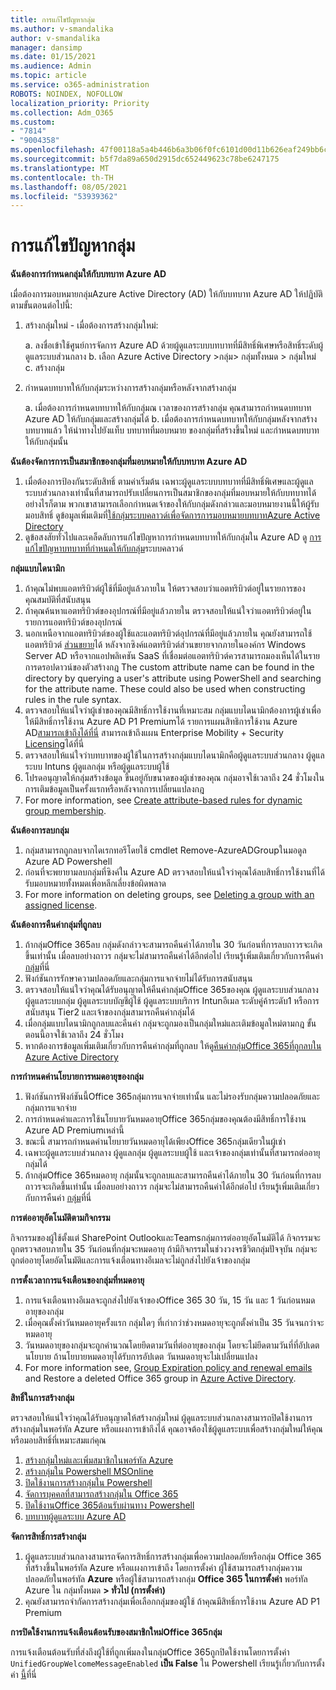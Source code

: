 ```yaml
---
title: การแก้ไขปัญหากลุ่ม
ms.author: v-smandalika
author: v-smandalika
manager: dansimp
ms.date: 01/15/2021
ms.audience: Admin
ms.topic: article
ms.service: o365-administration
ROBOTS: NOINDEX, NOFOLLOW
localization_priority: Priority
ms.collection: Adm_O365
ms.custom:
- "7814"
- "9004358"
ms.openlocfilehash: 47f00118a5a4b446b6a3b06f0fc6101d00d11b626eaf249bb6ca962a55f7f4d6
ms.sourcegitcommit: b5f7da89a650d2915dc652449623c78be6247175
ms.translationtype: MT
ms.contentlocale: th-TH
ms.lasthandoff: 08/05/2021
ms.locfileid: "53939362"
---
```

# <a name="troubleshoot-group-issues"></a>การแก้ไขปัญหากลุ่ม

**ฉันต้องการกําหนดกลุ่มให้กับบทบาท Azure AD**

เมื่อต้องการมอบหมายกลุ่มAzure Active Directory (AD) ให้กับบทบาท Azure AD ให้ปฏิบัติตามขั้นตอนต่อไปนี้:

1. สร้างกลุ่มใหม่ - เมื่อต้องการสร้างกลุ่มใหม่:

    a. ลงชื่อเข้าใช้ศูนย์การจัดการ Azure AD ด้วยผู้ดูแลระบบบทบาทที่มีสิทธิ์พิเศษหรือสิทธิ์ระดับผู้ดูแลระบบส่วนกลาง 
    b. เลือก Azure Active Directory >กลุ่ม> กลุ่มทั้งหมด > กลุ่มใหม่ 
    c. สร้างกลุ่ม

2. กําหนดบทบาทให้กับกลุ่มระหว่างการสร้างกลุ่มหรือหลังจากสร้างกลุ่ม

    a. เมื่อต้องการกําหนดบทบาทให้กับกลุ่มณ เวลาของการสร้างกลุ่ม คุณสามารถกําหนดบทบาท Azure AD ให้กับกลุ่มและสร้างกลุ่มได้
    b. เมื่อต้องการกําหนดบทบาทให้กับกลุ่มหลังจากสร้างบทบาทแล้ว ให้นําทางไปยังแท็บ บทบาทที่มอบหมาย ของกลุ่มที่สร้างขึ้นใหม่ และกําหนดบทบาทให้กับกลุ่มนั้น

**ฉันต้องจัดการการเป็นสมาชิกของกลุ่มที่มอบหมายให้กับบทบาท Azure AD**

1. เมื่อต้องการป้องกันระดับสิทธิ์ ตามค่าเริ่มต้น เฉพาะผู้ดูแลระบบบทบาทที่มีสิทธิ์พิเศษและผู้ดูแลระบบส่วนกลางเท่านั้นที่สามารถปรับเปลี่ยนการเป็นสมาชิกของกลุ่มที่มอบหมายให้กับบทบาทได้ อย่างไรก็ตาม พวกเขาสามารถเลือกกําหนดเจ้าของให้กับกลุ่มดังกล่าวและมอบหมายงานนี้ให้ผู้รับมอบสิทธิ์ ดูข้อมูลเพิ่มเติมที่[ใช้กลุ่มระบบคลาวด์เพื่อจัดการการมอบหมายบทบาทAzure Active Directory](https://docs.microsoft.com/azure/active-directory/roles/groups-concept)
2. ดูข้อสงสัยทั่วไปและเคล็ดลับการแก้ไขปัญหาการกําหนดบทบาทให้กับกลุ่มใน Azure AD ดู [การแก้ไขปัญหาบทบาทที่กําหนดให้กับกลุ่ม](https://docs.microsoft.com/azure/active-directory/roles/groups-faq-troubleshooting)ระบบคลาวด์

**กลุ่มแบบไดนามิก**

1. ถ้าคุณไม่พบแอตทริบิวต์ผู้ใช้ที่มีอยู่แล้วภายใน ให้ตรวจสอบว่าแอตทริบิวต์อยู่ในรายการของคุณสมบัติที่สนับสนุน
2. ถ้าคุณค้นหาแอตทริบิวต์ของอุปกรณ์ที่มีอยู่แล้วภายใน ตรวจสอบให้แน่ใจว่าแอตทริบิวต์อยู่ในรายการแอตทริบิวต์ของอุปกรณ์ 
3. นอกเหนือจากแอตทริบิวต์ของผู้ใช้และแอตทริบิวต์อุปกรณ์ที่มีอยู่แล้วภายใน คุณยังสามารถใช้แอตทริบิวต์ [ส่วนขยาย](https://docs.microsoft.com/azure/active-directory/enterprise-users/groups-dynamic-membership#extension-properties-and-custom-extension-properties)ได้ หลังจากซิงค์แอตทริบิวต์ส่วนขยายจากภายในองค์กร Windows Server AD หรือจากแอปพลิเคชัน SaaS ที่เชื่อมต่อแอตทริบิวต์ควรสามารถมองเห็นได้ในรายการดรอปดาวน์ของตัวสร้างกฎ The custom attribute name can be found in the directory by querying a user's attribute using PowerShell and searching for the attribute name. These could also be used when constructing rules in the rule syntax.
4. ตรวจสอบให้แน่ใจว่าผู้เช่าของคุณมีสิทธิ์การใช้งานที่เหมาะสม กลุ่มแบบไดนามิกต้องการผู้เช่าเพื่อให้มีสิทธิ์การใช้งาน Azure AD P1 Premiumได้ รายการแผนสิทธิการใช้งาน Azure AD[สามารถเข้าถึงได้ที่นี่](https://azure.microsoft.com/pricing/details/active-directory/) สามารถเข้าถึงแผน Enterprise Mobility + Security [Licensing](https://www.microsoft.com/microsoft-365/enterprise-mobility-security/compare-plans-and-pricing)ได้ที่นี่
5. ตรวจสอบให้แน่ใจว่าบทบาทของผู้ใช้ในการสร้างกลุ่มแบบไดนามิกคือผู้ดูแลระบบส่วนกลาง ผู้ดูแลระบบ Intuns ผู้ดูแลกลุ่ม หรือผู้ดูแลระบบผู้ใช้
6. โปรดอนุญาตให้กลุ่มสร้างข้อมูล ขึ้นอยู่กับขนาดของผู้เช่าของคุณ กลุ่มอาจใช้เวลาถึง 24 ชั่วโมงในการเติมข้อมูลเป็นครั้งแรกหรือหลังจากการเปลี่ยนแปลงกฎ
7. For more information, see [Create attribute-based rules for dynamic group membership](https://docs.microsoft.com/azure/active-directory/enterprise-users/groups-dynamic-membership).

**ฉันต้องการลบกลุ่ม**

1. กลุ่มสามารถถูกลบจากไดเรกทอรีโดยใช้ cmdlet Remove-AzureADGroupในมอดูล Azure AD Powershell
2. ก่อนที่จะพยายามลบกลุ่มที่ซิงค์ใน Azure AD ตรวจสอบให้แน่ใจว่าคุณได้ลบสิทธิ์การใช้งานที่ได้รับมอบหมายทั้งหมดเพื่อหลีกเลี่ยงข้อผิดพลาด
3. For more information on deleting groups, see [Deleting a group with an assigned license](https://docs.microsoft.com/azure/active-directory/enterprise-users/licensing-group-advanced#deleting-a-group-with-an-assigned-license).

**ฉันต้องการคืนค่ากลุ่มที่ถูกลบ**

1. ถ้ากลุ่มOffice 365ลบ กลุ่มดังกล่าวจะสามารถคืนค่าได้ภายใน 30 วันก่อนที่การลบถาวรจะเกิดขึ้นเท่านั้น เมื่อลบอย่างถาวร กลุ่มจะไม่สามารถคืนค่าได้อีกต่อไป เรียนรู้เพิ่มเติมเกี่ยวกับการคืนค่า [กลุ่ม](https://docs.microsoft.com/azure/active-directory/enterprise-users/groups-restore-deleted)ที่นี่
2. ฟังก์ชันการรักษาความปลอดภัยและกลุ่มการแจกจ่ายไม่ได้รับการสนับสนุน
3. ตรวจสอบให้แน่ใจว่าคุณได้รับอนุญาตให้คืนค่ากลุ่มOffice 365ของคุณ ผู้ดูแลระบบส่วนกลาง ผู้ดูแลระบบกลุ่ม ผู้ดูแลระบบบัญชีผู้ใช้ ผู้ดูแลระบบบริการ Intunอีเมล ระดับคู่ค้าระดับ1 หรือการสนับสนุน Tier2 และเจ้าของกลุ่มสามารถคืนค่ากลุ่มได้
4. เมื่อกลุ่มแบบไดนามิกถูกลบและคืนค่า กลุ่มจะถูกมองเป็นกลุ่มใหม่และเติมข้อมูลใหม่ตามกฎ ขั้นตอนนี้อาจใช้เวลาถึง 24 ชั่วโมง
5. หากต้องการข้อมูลเพิ่มเติมเกี่ยวกับการคืนค่ากลุ่มที่ถูกลบ ให้ดู[คืนค่ากลุ่มOffice 365ที่ถูกลบใน Azure Active Directory](https://docs.microsoft.com/azure/active-directory/enterprise-users/groups-restore-deleted)

**การกําหนดค่านโยบายการหมดอายุของกลุ่ม**

1. ฟังก์ชันการฟังก์ชันนี้Office 365กลุ่มการแจกจ่ายเท่านั้น และไม่รองรับกลุ่มความปลอดภัยและกลุ่มการแจกจ่าย
2. การกําหนดค่าและการใช้นโยบายวันหมดอายุOffice 365กลุ่มของคุณต้องมีสิทธิ์การใช้งาน Azure AD Premiumเหล่านี้
3. ขณะนี้ สามารถกําหนดค่านโยบายวันหมดอายุได้เพียงOffice 365กลุ่มเดียวในผู้เช่า
4. เฉพาะผู้ดูแลระบบส่วนกลาง ผู้ดูแลกลุ่ม ผู้ดูแลระบบผู้ใช้ และเจ้าของกลุ่มเท่านั้นที่สามารถต่ออายุกลุ่มได้
5. ถ้ากลุ่มOffice 365หมดอายุ กลุ่มนั้นจะถูกลบและสามารถคืนค่าได้ภายใน 30 วันก่อนที่การลบถาวรจะเกิดขึ้นเท่านั้น เมื่อลบอย่างถาวร กลุ่มจะไม่สามารถคืนค่าได้อีกต่อไป เรียนรู้เพิ่มเติมเกี่ยวกับการคืนค่า [กลุ่ม](https://docs.microsoft.com/azure/active-directory/enterprise-users/groups-restore-deleted)ที่นี่

**การต่ออายุอัตโนมัติตามกิจกรรม**

กิจกรรมของผู้ใช้ตั้งแต่ SharePoint OutlookและTeamsกลุ่มการต่ออายุอัตโนมัติได้ กิจกรรมจะถูกตรวจสอบภายใน 35 วันก่อนที่กลุ่มจะหมดอายุ ถ้ามีกิจกรรมในช่วงวงจรชีวิตกลุ่มปัจจุบัน กลุ่มจะถูกต่ออายุโดยอัตโนมัติและการแจ้งเตือนทางอีเมลจะไม่ถูกส่งไปยังเจ้าของกลุ่ม

**การตั้งเวลาการแจ้งเตือนของกลุ่มที่หมดอายุ**

1. การแจ้งเตือนทางอีเมลจะถูกส่งไปยังเจ้าของOffice 365 30 วัน, 15 วัน และ 1 วันก่อนหมดอายุของกลุ่ม
2. เมื่อคุณตั้งค่าวันหมดอายุครั้งแรก กลุ่มใดๆ ที่เก่ากว่าช่วงหมดอายุจะถูกตั้งค่าเป็น 35 วันจนกว่าจะหมดอายุ
3. วันหมดอายุของกลุ่มจะถูกคํานวณโดยยึดตามวันที่ต่ออายุของกลุ่ม โดยจะไม่ยึดตามวันที่ที่อัปเดตนโยบาย ถ้านโยบายหมดอายุได้รับการอัปเดต วันหมดอายุจะไม่เปลี่ยนแปลง
4. For more information see, [Group Expiration policy and renewal emails](https://docs.microsoft.com/azure/active-directory/enterprise-users/groups-lifecycle) and Restore a deleted Office 365 group in [Azure Active Directory](https://docs.microsoft.com/azure/active-directory/enterprise-users/groups-restore-deleted).

**สิทธิ์ในการสร้างกลุ่ม**

ตรวจสอบให้แน่ใจว่าคุณได้รับอนุญาตให้สร้างกลุ่มใหม่ ผู้ดูแลระบบส่วนกลางสามารถปิดใช้งานการสร้างกลุ่มในพอร์ทัล Azure หรือแผงการเข้าถึงได้ คุณอาจต้องใช้ผู้ดูแลระบบเพื่อสร้างกลุ่มใหม่ให้คุณ หรือมอบสิทธิ์ที่เหมาะสมแก่คุณ

1. [สร้างกลุ่มใหม่และเพิ่มสมาชิกในพอร์ทัล Azure](https://docs.microsoft.com/azure/active-directory/fundamentals/active-directory-groups-create-azure-portal)
2. [สร้างกลุ่มใน Powershell MSOnline](https://docs.microsoft.com/azure/active-directory/enterprise-users/groups-settings-v2-cmdlets#create-groups)
3. [ปิดใช้งานการสร้างกลุ่มใน Powershell](https://docs.microsoft.com/azure/active-directory/enterprise-users/groups-settings-v2-cmdlets#disable-group-creation-by-your-users) 
4. [จัดการบุคคลที่สามารถสร้างกลุ่มใน Office 365](https://docs.microsoft.com/microsoft-365/solutions/manage-creation-of-groups) 
5. [ปิดใช้งานOffice 365ต้อนรับผ่านทาง Powershell](https://docs.microsoft.com/powershell/module/exchange/set-unifiedgroup)
6. [บทบาทผู้ดูแลระบบ Azure AD](https://docs.microsoft.com/azure/active-directory/roles/permissions-reference)

**จัดการสิทธิ์การสร้างกลุ่ม**

1. ผู้ดูแลระบบส่วนกลางสามารถจัดการสิทธิ์การสร้างกลุ่มเพื่อความปลอดภัยหรือกลุ่ม Office 365 ที่สร้างขึ้นในพอร์ทัล Azure หรือแผงการเข้าถึง โดยการตั้งค่า ผู้ใช้สามารถสร้างกลุ่มความปลอดภัยในพอร์ทัล **Azure** หรือผู้ใช้สามารถสร้างกลุ่ม **Office 365 ในการตั้งค่า** พอร์ทัล Azure ใน กลุ่มทั้งหมด **> ทั่วไป (การตั้งค่า)**
2. คุณยังสามารถจํากัดการสร้างกลุ่มเพื่อเลือกกลุ่มของผู้ใช้ ถ้าคุณมีสิทธิ์การใช้งาน Azure AD P1 Premium

**การปิดใช้งานการแจ้งเตือนต้อนรับของสมาชิกใหม่Office 365กลุ่ม**

การแจ้งเตือนต้อนรับที่ส่งถึงผู้ใช้ที่ถูกเพิ่มลงในกลุ่มOffice 365ถูกปิดใช้งานโดยการตั้งค่า `UnifiedGroupWelcomeMessageEnabled` **เป็น False** ใน Powershell เรียนรู้เกี่ยวกับการตั้งค่า [นี้](https://docs.microsoft.com/powershell/module/exchange/set-unifiedgroup)ที่นี่













